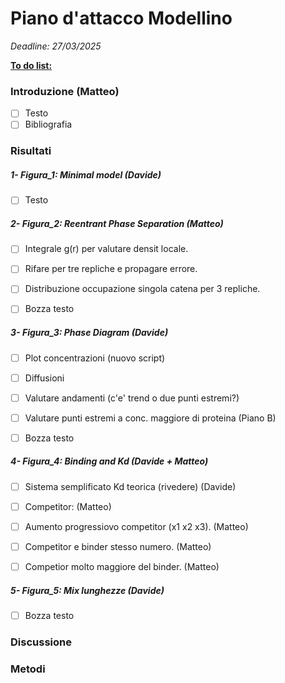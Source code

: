 # Piano d'attacco Modellino

*Deadline: 27/03/2025*

<u>**To do list:**</u>

### Introduzione (Matteo)
- [ ] Testo
- [ ] Bibliografia

### Risultati

##### 1-   Figura_1: Minimal model (Davide)

- [ ] Testo

  
##### 2- Figura_2: Reentrant Phase Separation (Matteo)
- [ ] Integrale g(r) per valutare densit locale.
- [ ] Rifare per tre repliche e propagare errore.
- [ ] Distribuzione occupazione singola catena per 3 repliche. 
- [ ] Bozza testo



##### 3- Figura_3: Phase Diagram (Davide)
- [ ] Plot concentrazioni (nuovo script)
- [ ] Diffusioni
- [ ] Valutare andamenti (c'e' trend o due punti estremi?)
- [ ] Valutare punti estremi a conc. maggiore di proteina (Piano B)
- [ ] Bozza testo



##### 4- Figura_4: Binding and Kd (Davide + Matteo)
- [ ] Sistema semplificato Kd teorica (rivedere) (Davide)
- [ ] Competitor: (Matteo)
- [ ] Aumento progressiovo competitor (x1 x2 x3). (Matteo)
- [ ] Competitor e binder stesso numero. (Matteo)
- [ ] Competior molto maggiore del binder. (Matteo)



##### 5- Figura_5: Mix lunghezze (Davide)
- [ ] Bozza testo



### Discussione
### Metodi 